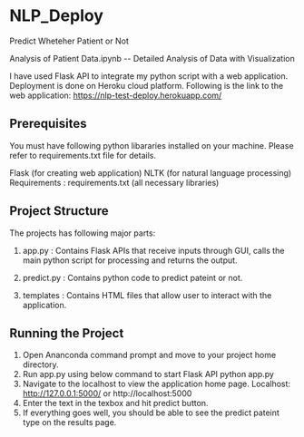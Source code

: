 # NLP_Deploy
Predict Wheteher Patient or Not

Analysis of Patient Data.ipynb -- Detailed Analysis of Data with Visualization

I have used Flask API to integrate my python script with a web application. Deployment is done on Heroku cloud platform. Following is the link to the web application: https://nlp-test-deploy.herokuapp.com/

## Prerequisites

You must have following python libararies installed on your machine. Please refer to requirements.txt file for details.

Flask (for creating web application)
NLTK (for natural language processing)
Requirements : requirements.txt (all necessary libraries)


## Project Structure

The projects has following major parts:

1. app.py : Contains Flask APIs that receive inputs through GUI, calls the main python script for processing and returns the output.

2. predict.py : Contains python code to predict pateint or not.

3. templates : Contains HTML files that allow user to interact with the application.


## Running the Project

1. Open Ananconda command prompt and move to your project home directory.
2. Run app.py using below command to start Flask API python app.py
3. Navigate to the localhost to view the application home page. Localhost: http://127.0.0.1:5000/ or http://localhost:5000
4. Enter the text in the texbox and hit predict button.
5. If everything goes well, you should be able to see the predict pateint type on the results page.
